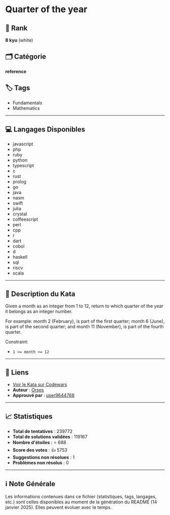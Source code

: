 # Quarter of the year

## 🏅 Rank
**8 kyu** (white)

## 🗂️ Catégorie
**reference**

## 🏷️ Tags
- Fundamentals
- Mathematics

---

## 💻 Langages Disponibles
- javascript
- php
- ruby
- python
- typescript
- c
- rust
- prolog
- go
- java
- nasm
- swift
- julia
- crystal
- coffeescript
- perl
- cpp
- r
- dart
- cobol
- d
- haskell
- sql
- riscv
- scala

---

## 📜 Description du Kata

Given a month as an integer from 1 to 12, return to which quarter of the year it belongs as an integer
 number.

For example: month 2 (February), is part of the first quarter; month 6 (June), is part of the second quarter; and month 11 (November), is part of the fourth quarter.

Constraint:
* `1 <= month <= 12`

---

## 🔗 Liens
- [Voir le Kata sur Codewars](https://www.codewars.com/kata/5ce9c1000bab0b001134f5af)
- **Auteur** : [Orses](https://www.codewars.com/users/Orses)
- **Approuvé par** : [user9644768](https://www.codewars.com/users/user9644768)

---

## 📈 Statistiques
- **Total de tentatives** : 239772
- **Total de solutions validées** : 119167
- **Nombre d'étoiles** : ⭐ 688
- **Score des votes** : 👍 5753
- **Suggestions non résolues** : 1
- **Problèmes non résolus** : 0

---

## ℹ️ Note Générale
Les informations contenues dans ce fichier (statistiques, tags, langages, etc.) sont celles disponibles au moment de la génération du README (14 janvier 2025). Elles peuvent évoluer avec le temps.
